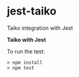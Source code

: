 # jest-taiko
Taiko integration with Jest

**Taiko with Jest**

To run the test:

```
> npm install
> npm test
```